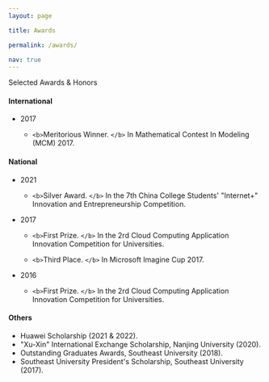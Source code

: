```yaml
---
layout: page

title: Awards

permalink: /awards/

nav: true
---
```

Selected Awards & Honors

<h4>International</h4>

<ul>

<li> 2017

<ul>

<li>

`<b>`Meritorious Winner. `</b>`  In Mathematical Contest In Modeling (MCM) 2017.

</li>

</ul>

</li>

</ul>

<h4>National</h4>

<ul>

<li> 2021

<ul>

<li>

`<b>`Silver Award. `</b>`   In the 7th China College Students' "Internet+" Innovation and Entrepreneurship Competition.

</li>

</ul>

</li>

<li> 2017

<ul>

<li>

`<b>`First Prize. `</b>` In the 2rd Cloud Computing Application Innovation Competition for Universities.

</li>

<li>

`<b>`Third Place. `</b>` In Microsoft Imagine Cup 2017.

</li>

</ul>

</li>

<li> 2016

<ul>

<li>

`<b>`First Prize. `</b>` In the 2rd Cloud Computing Application Innovation Competition for Universities.

</li>

</ul>

</li>

</ul>

#### Others

- Huawei Scholarship (2021 & 2022).
- "Xu-Xin" International Exchange Scholarship, Nanjing University (2020).
- Outstanding Graduates Awards, Southeast University (2018).
- Southeast University President's Scholarship, Southeast University (2017).
